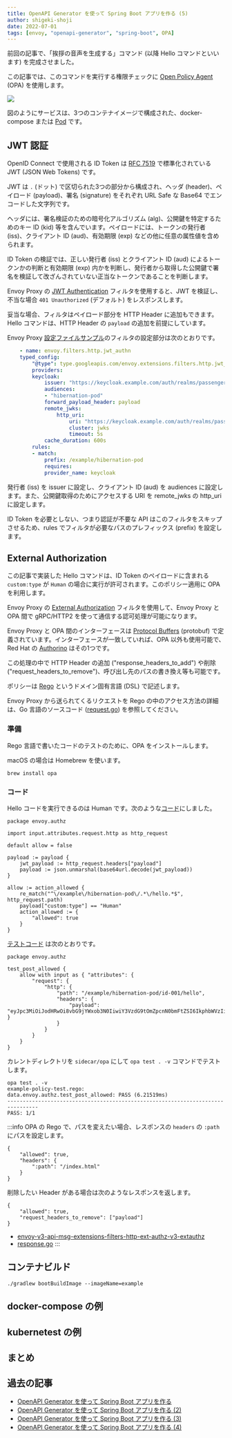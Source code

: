 ```yaml
---
title: OpenAPI Generator を使って Spring Boot アプリを作る (5)
author: shigeki-shoji
date: 2022-07-01
tags: [envoy, "openapi-generator", "spring-boot", OPA]
---
```


前回の記事で、「挨拶の音声を生成する」コマンド (以降 Hello コマンドといいます) を完成させました。

この記事では、このコマンドを実行する権限チェックに [Open Policy Agent](https://www.openpolicyagent.org/) (OPA) を使用します。

![](https://github.com/edward-mamezou/use-openapi-generator/raw/feature/openapi-generator-6/image/sidecar.png)

図のようにサービスは、3つのコンテナイメージで構成された、docker-compose または [Pod](https://kubernetes.io/ja/docs/concepts/workloads/pods/pod-overview/) です。

## JWT 認証

OpenID Connect で使用される ID Token は [RFC 7519](https://datatracker.ietf.org/doc/html/rfc7519) で標準化されている JWT (JSON Web Tokens) です。

JWT は `.` (ドット) で区切られた3つの部分から構成され、ヘッダ (header)、ペイロード (payload)、署名 (signature) をそれぞれ URL Safe な Base64 でエンコードした文字列です。

ヘッダには、署名検証のための暗号化アルゴリズム (alg)、公開鍵を特定するためのキー ID (kid) 等を含んでいます。ペイロードには、トークンの発行者 (iss)、クライアント ID (aud)、有効期限 (exp) などの他に任意の属性値を含められます。

ID Token の検証では、正しい発行者 (iss) とクライアント ID (aud) によるトークンかの判断と有効期限 (exp) 内かを判断し、発行者から取得した公開鍵で署名を検証して改ざんされていない正当なトークンであることを判断します。

Envoy Proxy の [JWT Authentication](https://www.envoyproxy.io/docs/envoy/latest/configuration/http/http_filters/jwt_authn_filter) フィルタを使用すると、JWT を検証し、不当な場合 `401 Unauthorized` (デフォルト) をレスポンスします。

妥当な場合、フィルタはペイロード部分を HTTP Header に追加もできます。Hello コマンドは、HTTP Header の `payload` の追加を前提にしています。

Envoy Proxy [設定ファイルサンプル](https://github.com/edward-mamezou/use-openapi-generator/blob/feature/openapi-generator-6/sidecar/envoy/front-envoy-authn-authz.yaml.example)のフィルタの設定部分は次のとおりです。

```yaml
    - name: envoy.filters.http.jwt_authn
    typed_config:
        "@type": type.googleapis.com/envoy.extensions.filters.http.jwt_authn.v3.JwtAuthentication
        providers:
        keycloak:
            issuer: "https://keycloak.example.com/auth/realms/passengers"
            audiences:
            - "hibernation-pod"
            forward_payload_header: payload
            remote_jwks:
                http_uri:
                    uri: "https://keycloak.example.com/auth/realms/passengers/protocol/openid-connect/certs"
                    cluster: jwks
                    timeout: 5s
            cache_duration: 600s
        rules:
        - match:
            prefix: /example/hibernation-pod
            requires:
            provider_name: keycloak
```

発行者 (iss) を issuer に設定し、クライアント ID (aud) を audiences に設定します。また、公開鍵取得のためにアクセスする URI を remote_jwks の http_uri に設定します。

ID Token を必要としない、つまり認証が不要な API はこのフィルタをスキップさせるため、rules でフィルタが必要なパスのプレフィックス (prefix) を設定します。

## External Authorization

この記事で実装した Hello コマンドは、ID Token のペイロードに含まれる `custom:type` が `Human` の場合に実行が許可されます。このポリシー適用に OPA を利用します。

Envoy Proxy の [External Authorization](https://www.envoyproxy.io/docs/envoy/latest/configuration/http/http_filters/ext_authz_filter) フィルタを使用して、Envoy Proxy と OPA 間で gRPC/HTTP2 を使って通信する認可処理が可能になります。

Envoy Proxy と OPA 間のインターフェースは [Protocol Buffers](https://developers.google.com/protocol-buffers) (protobuf) で定義されています。インターフェースが一致していれば、OPA 以外も使用可能で、Red Hat の [Authorino](https://rheb.hatenablog.com/entry/2022/03/25/%E3%82%AF%E3%83%A9%E3%82%A6%E3%83%89%E3%83%8D%E3%82%A4%E3%83%86%E3%82%A3%E3%83%96%E3%81%AAAPI%E7%AE%A1%E7%90%86%E3%82%92%E5%AE%9F%E7%8F%BE%E3%81%99%E3%82%8BKuadrant%E3%81%A8%E3%81%9D%E3%81%AE%E3%82%B5) はその1つです。

この処理の中で HTTP Header の追加 ("response_headers_to_add") や削除 ("request_headers_to_remove")、呼び出し先のパスの書き換え等も可能です。

ポリシーは [Rego](https://www.openpolicyagent.org/docs/latest/policy-language/) というドメイン固有言語 (DSL) で記述します。

Envoy Proxy から送られてくるリクエストを Rego の中のアクセス方法の詳細は、Go 言語のソースコード ([request.go](https://github.com/open-policy-agent/opa-envoy-plugin/blob/main/envoyauth/request.go)) を参照してください。

### 準備

Rego 言語で書いたコードのテストのために、OPA をインストールします。

macOS の場合は Homebrew を使います。

```shell
brew install opa
```

### コード

Hello コードを実行できるのは Human です。次のような[コード](https://github.com/edward-mamezou/use-openapi-generator/blob/feature/openapi-generator-6/sidecar/opa/example-policy.rego)にしました。

```text
package envoy.authz

import input.attributes.request.http as http_request

default allow = false

payload := payload {
    jwt_payload := http_request.headers["payload"]
    payload := json.unmarshal(base64url.decode(jwt_payload))
}

allow := action_allowed {
    re_match("^\/example\/hibernation-pod\/.*\/hello.*$", http_request.path)
    payload["custom:type"] == "Human"
    action_allowed := {
        "allowed": true
    }
}
```

[テストコード](https://github.com/edward-mamezou/use-openapi-generator/blob/feature/openapi-generator-6/sidecar/opa/example-policy-test.rego) は次のとおりです。

```text
package envoy.authz

test_post_allowed {
    allow with input as { "attributes": {
        "request": {
            "http": {
                "path": "/example/hibernation-pod/id-001/hello",
                "headers": {
                    "payload": "eyJpc3MiOiJodHRwOi8vbG9jYWxob3N0IiwiY3VzdG9tOmZpcnN0bmFtZSI6IkphbWVzIiwiYXVkIjoiQVBQQ0xJRU5USUQiLCJleHAiOjE2NTQ3NTg3NTcsImN1c3RvbTp0eXBlIjoiSHVtYW4ifQ==" }
                }
            }
        }
    }
}
```

カレントディレクトリを `sidecar/opa` にして `opa test . -v` コマンドでテストします。

```shell
opa test . -v
example-policy-test.rego:
data.envoy.authz.test_post_allowed: PASS (6.21519ms)
--------------------------------------------------------------------------------
PASS: 1/1
```

:::info
OPA の Rego で、パスを変えたい場合、レスポンスの `headers` の `:path` にパスを設定します。

```text
{
    "allowed": true,
    "headers": {
        ":path": "/index.html"
    }
}
```

削除したい Header がある場合は次のようなレスポンスを返します。

```text
{
    "allowed": true,
    "request_headers_to_remove": ["payload"]
}
```

- [envoy-v3-api-msg-extensions-filters-http-ext-authz-v3-extauthz](https://www.envoyproxy.io/docs/envoy/latest/api-v3/extensions/filters/http/ext_authz/v3/ext_authz.proto#envoy-v3-api-msg-extensions-filters-http-ext-authz-v3-extauthz)
- [response.go](https://github.com/open-policy-agent/opa-envoy-plugin/blob/main/envoyauth/response.go)
:::

## コンテナビルド

```shell
./gradlew bootBuildImage --imageName=example
```

## docker-compose の例

## kubernetest の例

## まとめ

## 過去の記事

- [OpenAPI Generator を使って Spring Boot アプリを作る](/blogs/2022/06/04/openapi-generator-1/)
- [OpenAPI Generator を使って Spring Boot アプリを作る (2)](/blogs/2022/06/09/openapi-generator-2/)
- [OpenAPI Generator を使って Spring Boot アプリを作る (3)](/blogs/2022/06/17/openapi-generator-3/)
- [OpenAPI Generator を使って Spring Boot アプリを作る (4)](/blogs/2022/06/24/openapi-generator-4/)
